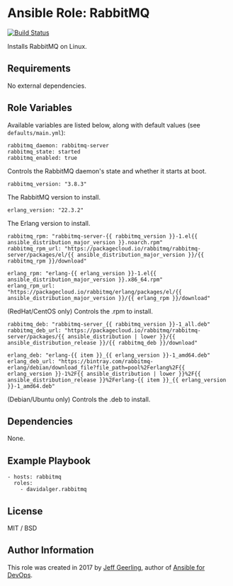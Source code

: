 # Ansible Role: RabbitMQ

[![Build Status](https://travis-ci.com/davidalger/ansible-role-rabbitmq.svg?branch=master)](https://travis-ci.com/davidalger/ansible-role-rabbitmq)

Installs RabbitMQ on Linux.

## Requirements

No external dependencies.

## Role Variables

Available variables are listed below, along with default values (see `defaults/main.yml`):

    rabbitmq_daemon: rabbitmq-server
    rabbitmq_state: started
    rabbitmq_enabled: true

Controls the RabbitMQ daemon's state and whether it starts at boot.

    rabbitmq_version: "3.8.3"

The RabbitMQ version to install.

    erlang_version: "22.3.2"

The Erlang version to install.

    rabbitmq_rpm: "rabbitmq-server-{{ rabbitmq_version }}-1.el{{ ansible_distribution_major_version }}.noarch.rpm"
    rabbitmq_rpm_url: "https://packagecloud.io/rabbitmq/rabbitmq-server/packages/el/{{ ansible_distribution_major_version }}/{{ rabbitmq_rpm }}/download"

    erlang_rpm: "erlang-{{ erlang_version }}-1.el{{ ansible_distribution_major_version }}.x86_64.rpm"
    erlang_rpm_url: "https://packagecloud.io/rabbitmq/erlang/packages/el/{{ ansible_distribution_major_version }}/{{ erlang_rpm }}/download"

(RedHat/CentOS only) Controls the .rpm to install.

    rabbitmq_deb: "rabbitmq-server_{{ rabbitmq_version }}-1_all.deb"
    rabbitmq_deb_url: "https://packagecloud.io/rabbitmq/rabbitmq-server/packages/{{ ansible_distribution | lower }}/{{ ansible_distribution_release }}/{{ rabbitmq_deb }}/download"

    erlang_deb: "erlang-{{ item }}_{{ erlang_version }}-1_amd64.deb"
    erlang_deb_url: "https://bintray.com/rabbitmq-erlang/debian/download_file?file_path=pool%2Ferlang%2F{{ erlang_version }}-1%2F{{ ansible_distribution | lower }}%2F{{ ansible_distribution_release }}%2Ferlang-{{ item }}_{{ erlang_version }}-1_amd64.deb"

(Debian/Ubuntu only) Controls the .deb to install.

## Dependencies

None.

## Example Playbook

    - hosts: rabbitmq
      roles:
        - davidalger.rabbitmq

## License

MIT / BSD

## Author Information

This role was created in 2017 by [Jeff Geerling](https://www.jeffgeerling.com/), author of [Ansible for DevOps](https://www.ansiblefordevops.com/).
